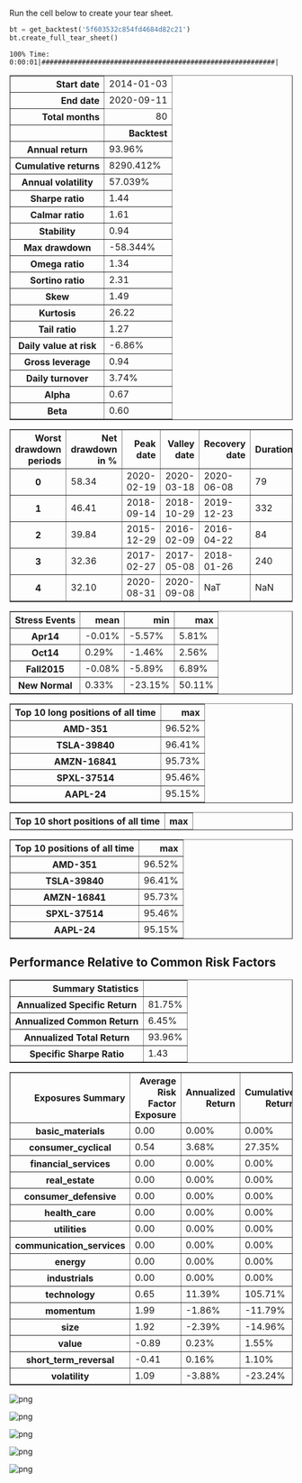 Run the cell below to create your tear sheet.


```python
bt = get_backtest('5f603532c854fd4684d82c21')
bt.create_full_tear_sheet()
```

    100% Time:  0:00:01|##########################################################|



<table border="1" class="dataframe">
  <thead>
    <tr style="text-align: right;"><th>Start date</th><td colspan=2>2014-01-03</td></tr>
    <tr style="text-align: right;"><th>End date</th><td colspan=2>2020-09-11</td></tr>
    <tr style="text-align: right;"><th>Total months</th><td colspan=2>80</td></tr>
    <tr style="text-align: right;">
      <th></th>
      <th>Backtest</th>
    </tr>
  </thead>
  <tbody>
    <tr>
      <th>Annual return</th>
      <td>93.96%</td>
    </tr>
    <tr>
      <th>Cumulative returns</th>
      <td>8290.412%</td>
    </tr>
    <tr>
      <th>Annual volatility</th>
      <td>57.039%</td>
    </tr>
    <tr>
      <th>Sharpe ratio</th>
      <td>1.44</td>
    </tr>
    <tr>
      <th>Calmar ratio</th>
      <td>1.61</td>
    </tr>
    <tr>
      <th>Stability</th>
      <td>0.94</td>
    </tr>
    <tr>
      <th>Max drawdown</th>
      <td>-58.344%</td>
    </tr>
    <tr>
      <th>Omega ratio</th>
      <td>1.34</td>
    </tr>
    <tr>
      <th>Sortino ratio</th>
      <td>2.31</td>
    </tr>
    <tr>
      <th>Skew</th>
      <td>1.49</td>
    </tr>
    <tr>
      <th>Kurtosis</th>
      <td>26.22</td>
    </tr>
    <tr>
      <th>Tail ratio</th>
      <td>1.27</td>
    </tr>
    <tr>
      <th>Daily value at risk</th>
      <td>-6.86%</td>
    </tr>
    <tr>
      <th>Gross leverage</th>
      <td>0.94</td>
    </tr>
    <tr>
      <th>Daily turnover</th>
      <td>3.74%</td>
    </tr>
    <tr>
      <th>Alpha</th>
      <td>0.67</td>
    </tr>
    <tr>
      <th>Beta</th>
      <td>0.60</td>
    </tr>
  </tbody>
</table>



<table border="1" class="dataframe">
  <thead>
    <tr style="text-align: right;">
      <th>Worst drawdown periods</th>
      <th>Net drawdown in %</th>
      <th>Peak date</th>
      <th>Valley date</th>
      <th>Recovery date</th>
      <th>Duration</th>
    </tr>
  </thead>
  <tbody>
    <tr>
      <th>0</th>
      <td>58.34</td>
      <td>2020-02-19</td>
      <td>2020-03-18</td>
      <td>2020-06-08</td>
      <td>79</td>
    </tr>
    <tr>
      <th>1</th>
      <td>46.41</td>
      <td>2018-09-14</td>
      <td>2018-10-29</td>
      <td>2019-12-23</td>
      <td>332</td>
    </tr>
    <tr>
      <th>2</th>
      <td>39.84</td>
      <td>2015-12-29</td>
      <td>2016-02-09</td>
      <td>2016-04-22</td>
      <td>84</td>
    </tr>
    <tr>
      <th>3</th>
      <td>32.36</td>
      <td>2017-02-27</td>
      <td>2017-05-08</td>
      <td>2018-01-26</td>
      <td>240</td>
    </tr>
    <tr>
      <th>4</th>
      <td>32.10</td>
      <td>2020-08-31</td>
      <td>2020-09-08</td>
      <td>NaT</td>
      <td>NaN</td>
    </tr>
  </tbody>
</table>



<table border="1" class="dataframe">
  <thead>
    <tr style="text-align: right;">
      <th>Stress Events</th>
      <th>mean</th>
      <th>min</th>
      <th>max</th>
    </tr>
  </thead>
  <tbody>
    <tr>
      <th>Apr14</th>
      <td>-0.01%</td>
      <td>-5.57%</td>
      <td>5.81%</td>
    </tr>
    <tr>
      <th>Oct14</th>
      <td>0.29%</td>
      <td>-1.46%</td>
      <td>2.56%</td>
    </tr>
    <tr>
      <th>Fall2015</th>
      <td>-0.08%</td>
      <td>-5.89%</td>
      <td>6.89%</td>
    </tr>
    <tr>
      <th>New Normal</th>
      <td>0.33%</td>
      <td>-23.15%</td>
      <td>50.11%</td>
    </tr>
  </tbody>
</table>



<table border="1" class="dataframe">
  <thead>
    <tr style="text-align: right;">
      <th>Top 10 long positions of all time</th>
      <th>max</th>
    </tr>
  </thead>
  <tbody>
    <tr>
      <th>AMD-351</th>
      <td>96.52%</td>
    </tr>
    <tr>
      <th>TSLA-39840</th>
      <td>96.41%</td>
    </tr>
    <tr>
      <th>AMZN-16841</th>
      <td>95.73%</td>
    </tr>
    <tr>
      <th>SPXL-37514</th>
      <td>95.46%</td>
    </tr>
    <tr>
      <th>AAPL-24</th>
      <td>95.15%</td>
    </tr>
  </tbody>
</table>



<table border="1" class="dataframe">
  <thead>
    <tr style="text-align: right;">
      <th>Top 10 short positions of all time</th>
      <th>max</th>
    </tr>
  </thead>
  <tbody>
  </tbody>
</table>



<table border="1" class="dataframe">
  <thead>
    <tr style="text-align: right;">
      <th>Top 10 positions of all time</th>
      <th>max</th>
    </tr>
  </thead>
  <tbody>
    <tr>
      <th>AMD-351</th>
      <td>96.52%</td>
    </tr>
    <tr>
      <th>TSLA-39840</th>
      <td>96.41%</td>
    </tr>
    <tr>
      <th>AMZN-16841</th>
      <td>95.73%</td>
    </tr>
    <tr>
      <th>SPXL-37514</th>
      <td>95.46%</td>
    </tr>
    <tr>
      <th>AAPL-24</th>
      <td>95.15%</td>
    </tr>
  </tbody>
</table>



## Performance Relative to Common Risk Factors



<table border="1" class="dataframe">
  <thead>
    <tr style="text-align: right;">
      <th>Summary Statistics</th>
      <th></th>
    </tr>
  </thead>
  <tbody>
    <tr>
      <th>Annualized Specific Return</th>
      <td>81.75%</td>
    </tr>
    <tr>
      <th>Annualized Common Return</th>
      <td>6.45%</td>
    </tr>
    <tr>
      <th>Annualized Total Return</th>
      <td>93.96%</td>
    </tr>
    <tr>
      <th>Specific Sharpe Ratio</th>
      <td>1.43</td>
    </tr>
  </tbody>
</table>



<table border="1" class="dataframe">
  <thead>
    <tr style="text-align: right;">
      <th>Exposures Summary</th>
      <th>Average Risk Factor Exposure</th>
      <th>Annualized Return</th>
      <th>Cumulative Return</th>
    </tr>
  </thead>
  <tbody>
    <tr>
      <th>basic_materials</th>
      <td>0.00</td>
      <td>0.00%</td>
      <td>0.00%</td>
    </tr>
    <tr>
      <th>consumer_cyclical</th>
      <td>0.54</td>
      <td>3.68%</td>
      <td>27.35%</td>
    </tr>
    <tr>
      <th>financial_services</th>
      <td>0.00</td>
      <td>0.00%</td>
      <td>0.00%</td>
    </tr>
    <tr>
      <th>real_estate</th>
      <td>0.00</td>
      <td>0.00%</td>
      <td>0.00%</td>
    </tr>
    <tr>
      <th>consumer_defensive</th>
      <td>0.00</td>
      <td>0.00%</td>
      <td>0.00%</td>
    </tr>
    <tr>
      <th>health_care</th>
      <td>0.00</td>
      <td>0.00%</td>
      <td>0.00%</td>
    </tr>
    <tr>
      <th>utilities</th>
      <td>0.00</td>
      <td>0.00%</td>
      <td>0.00%</td>
    </tr>
    <tr>
      <th>communication_services</th>
      <td>0.00</td>
      <td>0.00%</td>
      <td>0.00%</td>
    </tr>
    <tr>
      <th>energy</th>
      <td>0.00</td>
      <td>0.00%</td>
      <td>0.00%</td>
    </tr>
    <tr>
      <th>industrials</th>
      <td>0.00</td>
      <td>0.00%</td>
      <td>0.00%</td>
    </tr>
    <tr>
      <th>technology</th>
      <td>0.65</td>
      <td>11.39%</td>
      <td>105.71%</td>
    </tr>
    <tr>
      <th>momentum</th>
      <td>1.99</td>
      <td>-1.86%</td>
      <td>-11.79%</td>
    </tr>
    <tr>
      <th>size</th>
      <td>1.92</td>
      <td>-2.39%</td>
      <td>-14.96%</td>
    </tr>
    <tr>
      <th>value</th>
      <td>-0.89</td>
      <td>0.23%</td>
      <td>1.55%</td>
    </tr>
    <tr>
      <th>short_term_reversal</th>
      <td>-0.41</td>
      <td>0.16%</td>
      <td>1.10%</td>
    </tr>
    <tr>
      <th>volatility</th>
      <td>1.09</td>
      <td>-3.88%</td>
      <td>-23.24%</td>
    </tr>
  </tbody>
</table>



![png](images/output_1_10.png)



![png](images/output_1_11.png)



![png](images/output_1_12.png)



![png](images/output_1_13.png)



![png](images/output_1_14.png)



```python

```
